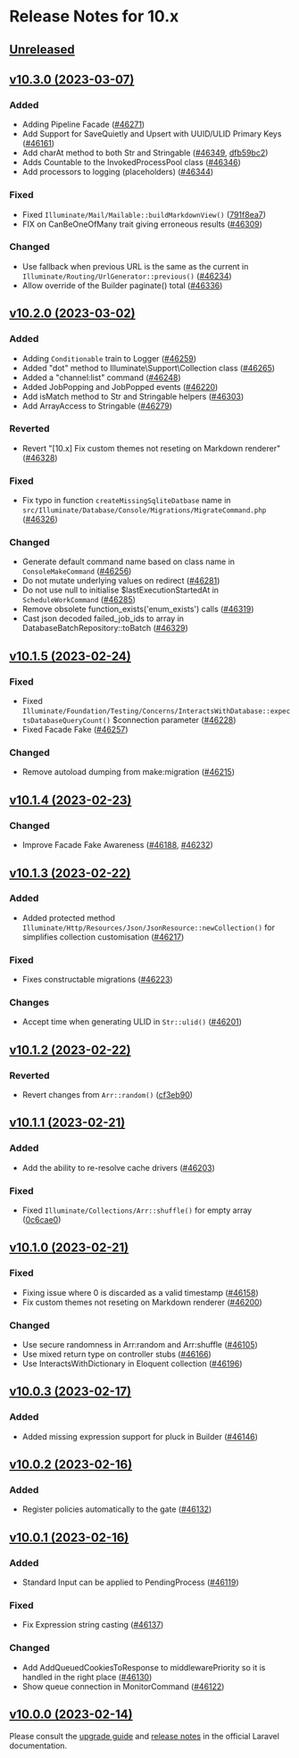 # Release Notes for 10.x

## [Unreleased](https://github.com/laravel/framework/compare/v10.3.0...10.x)


## [v10.3.0 (2023-03-07)](https://github.com/laravel/framework/compare/v10.2.0...v10.3.0)

### Added
- Adding Pipeline Facade ([#46271](https://github.com/laravel/framework/pull/46271))
- Add Support for SaveQuietly and Upsert with UUID/ULID Primary Keys ([#46161](https://github.com/laravel/framework/pull/46161))
- Add charAt method to both Str and Stringable ([#46349](https://github.com/laravel/framework/pull/46349), [dfb59bc2](https://github.com/laravel/framework/commit/dfb59bc263a4e28ac8992deeabd2ccd9392d1681))
- Adds Countable to the InvokedProcessPool class ([#46346](https://github.com/laravel/framework/pull/46346))
- Add processors to logging (placeholders) ([#46344](https://github.com/laravel/framework/pull/46344))

### Fixed
- Fixed `Illuminate/Mail/Mailable::buildMarkdownView()` ([791f8ea7](https://github.com/laravel/framework/commit/791f8ea70b5872ae4483a32f6aeb28dd2ed4b8d7))
- FIX on CanBeOneOfMany trait giving erroneous results ([#46309](https://github.com/laravel/framework/pull/46309))

### Changed
- Use fallback when previous URL is the same as the current in `Illuminate/Routing/UrlGenerator::previous()` ([#46234](https://github.com/laravel/framework/pull/46234))
- Allow override of the Builder paginate() total ([#46336](https://github.com/laravel/framework/pull/46336))


## [v10.2.0 (2023-03-02)](https://github.com/laravel/framework/compare/v10.1.5...v10.2.0)

### Added
- Adding `Conditionable` train to Logger ([#46259](https://github.com/laravel/framework/pull/46259))
- Added "dot" method to Illuminate\Support\Collection class ([#46265](https://github.com/laravel/framework/pull/46265))
- Added a "channel:list" command ([#46248](https://github.com/laravel/framework/pull/46248))
- Added JobPopping and JobPopped events ([#46220](https://github.com/laravel/framework/pull/46220))
- Add isMatch method to Str and Stringable helpers ([#46303](https://github.com/laravel/framework/pull/46303))
- Add ArrayAccess to Stringable ([#46279](https://github.com/laravel/framework/pull/46279))

### Reverted
- Revert "[10.x] Fix custom themes not reseting on Markdown renderer" ([#46328](https://github.com/laravel/framework/pull/46328))

### Fixed
- Fix typo in function `createMissingSqliteDatbase` name in `src/Illuminate/Database/Console/Migrations/MigrateCommand.php` ([#46326](https://github.com/laravel/framework/pull/46326))

### Changed
- Generate default command name based on class name in `ConsoleMakeCommand` ([#46256](https://github.com/laravel/framework/pull/46256))
- Do not mutate underlying values on redirect ([#46281](https://github.com/laravel/framework/pull/46281))
- Do not use null to initialise $lastExecutionStartedAt in `ScheduleWorkCommand` ([#46285](https://github.com/laravel/framework/pull/46285))
- Remove obsolete function_exists('enum_exists') calls ([#46319](https://github.com/laravel/framework/pull/46319))
- Cast json decoded failed_job_ids to array in DatabaseBatchRepository::toBatch ([#46329](https://github.com/laravel/framework/pull/46329))


## [v10.1.5 (2023-02-24)](https://github.com/laravel/framework/compare/v10.1.4...v10.1.5)

### Fixed
- Fixed `Illuminate/Foundation/Testing/Concerns/InteractsWithDatabase::expectsDatabaseQueryCount()` $connection parameter ([#46228](https://github.com/laravel/framework/pull/46228))
- Fixed Facade Fake ([#46257](https://github.com/laravel/framework/pull/46257))

### Changed
- Remove autoload dumping from make:migration ([#46215](https://github.com/laravel/framework/pull/46215))


## [v10.1.4 (2023-02-23)](https://github.com/laravel/framework/compare/v10.1.3...v10.1.4)

### Changed
- Improve Facade Fake Awareness ([#46188](https://github.com/laravel/framework/pull/46188), [#46232](https://github.com/laravel/framework/pull/46232))


## [v10.1.3 (2023-02-22)](https://github.com/laravel/framework/compare/v10.1.2...v10.1.3)

### Added
- Added protected method `Illuminate/Http/Resources/Json/JsonResource::newCollection()` for simplifies collection customisation ([#46217](https://github.com/laravel/framework/pull/46217))

### Fixed
- Fixes constructable migrations ([#46223](https://github.com/laravel/framework/pull/46223))

### Changes
- Accept time when generating ULID in `Str::ulid()` ([#46201](https://github.com/laravel/framework/pull/46201))


## [v10.1.2 (2023-02-22)](https://github.com/laravel/framework/compare/v10.1.1...v10.1.2)

### Reverted
- Revert changes from `Arr::random()` ([cf3eb90](https://github.com/laravel/framework/commit/cf3eb90a6473444bb7a78d1a3af1e9312a62020d))


## [v10.1.1 (2023-02-21)](https://github.com/laravel/framework/compare/v10.1.0...v10.1.1)

### Added
- Add the ability to re-resolve cache drivers ([#46203](https://github.com/laravel/framework/pull/46203))

### Fixed
- Fixed `Illuminate/Collections/Arr::shuffle()` for empty array ([0c6cae0](https://github.com/laravel/framework/commit/0c6cae0ef647158b9554cad05ff39db7e7ad0d33))


## [v10.1.0 (2023-02-21)](https://github.com/laravel/framework/compare/v10.0.3...v10.1.0)

### Fixed
- Fixing issue where 0 is discarded as a valid timestamp ([#46158](https://github.com/laravel/framework/pull/46158))
- Fix custom themes not reseting on Markdown renderer ([#46200](https://github.com/laravel/framework/pull/46200))

### Changed
- Use secure randomness in Arr:random and Arr:shuffle ([#46105](https://github.com/laravel/framework/pull/46105))
- Use mixed return type on controller stubs ([#46166](https://github.com/laravel/framework/pull/46166))
- Use InteractsWithDictionary in Eloquent collection ([#46196](https://github.com/laravel/framework/pull/46196))


## [v10.0.3 (2023-02-17)](https://github.com/laravel/framework/compare/v10.0.2...v10.0.3)

### Added
- Added missing expression support for pluck in Builder ([#46146](https://github.com/laravel/framework/pull/46146))


## [v10.0.2 (2023-02-16)](https://github.com/laravel/framework/compare/v10.0.1...v10.0.2)

### Added
- Register policies automatically to the gate ([#46132](https://github.com/laravel/framework/pull/46132))


## [v10.0.1 (2023-02-16)](https://github.com/laravel/framework/compare/v10.0.0...v10.0.1)

### Added
- Standard Input can be applied to PendingProcess ([#46119](https://github.com/laravel/framework/pull/46119))

### Fixed
- Fix Expression string casting ([#46137](https://github.com/laravel/framework/pull/46137))

### Changed
- Add AddQueuedCookiesToResponse to middlewarePriority so it is handled in the right place ([#46130](https://github.com/laravel/framework/pull/46130))
- Show queue connection in MonitorCommand ([#46122](https://github.com/laravel/framework/pull/46122))


## [v10.0.0 (2023-02-14)](https://github.com/laravel/framework/compare/v10.0.0...10.x)

Please consult the [upgrade guide](https://laravel.com/docs/10.x/upgrade) and [release notes](https://laravel.com/docs/10.x/releases) in the official Laravel documentation.
